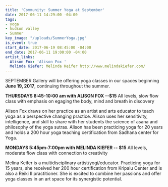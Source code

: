 ```yaml
---
title: 'Community: Summer Yoga at September'
date: 2017-06-11 14:29:00 -04:00
tags:
- yoga
- hudson valley
- Summer
key_image: "/uploads/SummerYoga.jpg"
is_event: true
start_date: 2017-06-19 08:45:00 -04:00
end_date: 2017-06-11 19:00:00 -04:00
artist_links:
  Alison Fox: 'Alison Fox '
  Melinda Kiefer: Melinda Keifer http://www.melindakiefer.com/
---
```


SEPTEMBER Gallery will be offering yoga classes in our spaces beginning **June 19, 2017**, continuing throughout the summer.

**THURSDAYS 8:45-10:00 am with ALISON FOX --$15**
All levels, slow flow class with emphasis on egaging the body, mind and breath in discovery

Alison Fox draws on her practice as an artist and arts educator to teach yoga as a perspective changing practice. Alison uses her sensitivity, intelligence, and skill to share with her students the science of asana and philosophy of the yoga sutras. Alison has been practicing yoga for 20 years and holds a 200 hour yoga teaching certification from Sadhana center for Yoga.

**MONDAYS 5:45pm-7:00pm with MELINDA KIEFER -- $15**
All levels, moderate flow class with connection to creativity

Melina Keifer is a multidisciplinary artist/yogi/educator. Practicing yoga for 15 years, she received her 200 hour certification from Kripalu Center and is also a Reiki II practitioner. She is excited to combine her passions and offer yoga classes in an art space for its synergistic potential.